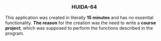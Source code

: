 <h3 align=center>HUIDA-64</h3>
<p>This application was created in literally <b>15 minutes</b> and has no essential functionality. <b>The reason</b> for the creation was the need to write a <b>course project</b>, which was supposed to perform the functions described in the program.</p>
